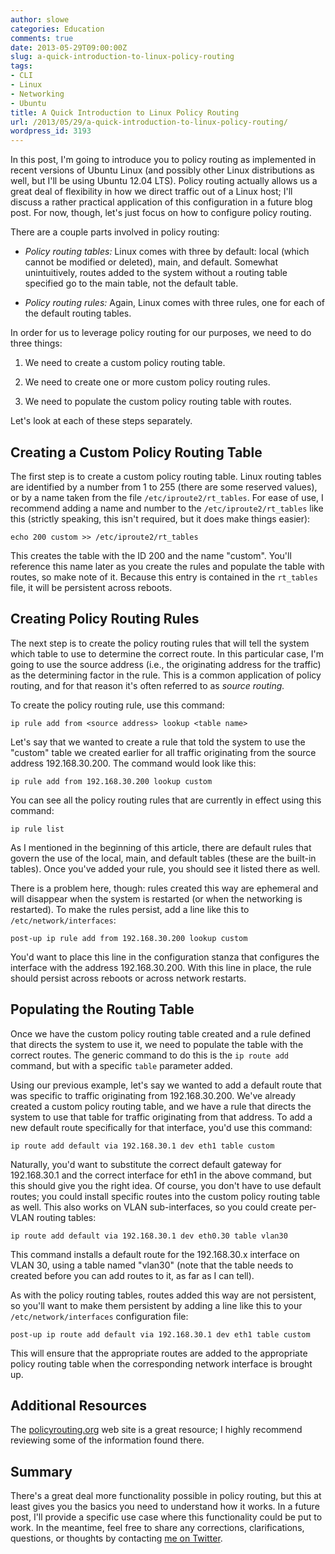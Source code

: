 ```yaml
---
author: slowe
categories: Education
comments: true
date: 2013-05-29T09:00:00Z
slug: a-quick-introduction-to-linux-policy-routing
tags:
- CLI
- Linux
- Networking
- Ubuntu
title: A Quick Introduction to Linux Policy Routing
url: /2013/05/29/a-quick-introduction-to-linux-policy-routing/
wordpress_id: 3193
---
```


In this post, I'm going to introduce you to policy routing as implemented in recent versions of Ubuntu Linux (and possibly other Linux distributions as well, but I'll be using Ubuntu 12.04 LTS). Policy routing actually allows us a great deal of flexibility in how we direct traffic out of a Linux host; I'll discuss a rather practical application of this configuration in a future blog post. For now, though, let's just focus on how to configure policy routing.

There are a couple parts involved in policy routing:

* _Policy routing tables:_ Linux comes with three by default: local (which cannot be modified or deleted), main, and default. Somewhat unintuitively, routes added to the system without a routing table specified go to the main table, not the default table.

* _Policy routing rules:_ Again, Linux comes with three rules, one for each of the default routing tables.

In order for us to leverage policy routing for our purposes, we need to do three things:

1. We need to create a custom policy routing table.

2. We need to create one or more custom policy routing rules.

3. We need to populate the custom policy routing table with routes.

Let's look at each of these steps separately.

## Creating a Custom Policy Routing Table

The first step is to create a custom policy routing table. Linux routing tables are identified by a number from 1 to 255 (there are some reserved values), or by a name taken from the file `/etc/iproute2/rt_tables`. For ease of use, I recommend adding a name and number to the `/etc/iproute2/rt_tables` like this (strictly speaking, this isn't required, but it does make things easier):

    echo 200 custom >> /etc/iproute2/rt_tables

This creates the table with the ID 200 and the name "custom". You'll reference this name later as you create the rules and populate the table with routes, so make note of it. Because this entry is contained in the `rt_tables` file, it will be persistent across reboots.

## Creating Policy Routing Rules

The next step is to create the policy routing rules that will tell the system which table to use to determine the correct route. In this particular case, I'm going to use the source address (i.e., the originating address for the traffic) as the determining factor in the rule. This is a common application of policy routing, and for that reason it's often referred to as _source routing._

To create the policy routing rule, use this command:

    ip rule add from <source address> lookup <table name>

Let's say that we wanted to create a rule that told the system to use the "custom" table we created earlier for all traffic originating from the source address 192.168.30.200. The command would look like this:

    ip rule add from 192.168.30.200 lookup custom

You can see all the policy routing rules that are currently in effect using this command:

    ip rule list

As I mentioned in the beginning of this article, there are default rules that govern the use of the local, main, and default tables (these are the built-in tables). Once you've added your rule, you should see it listed there as well.

There is a problem here, though: rules created this way are ephemeral and will disappear when the system is restarted (or when the networking is restarted). To make the rules persist, add a line like this to `/etc/network/interfaces`:

    post-up ip rule add from 192.168.30.200 lookup custom

You'd want to place this line in the configuration stanza that configures the interface with the address 192.168.30.200. With this line in place, the rule should persist across reboots or across network restarts.

## Populating the Routing Table

Once we have the custom policy routing table created and a rule defined that directs the system to use it, we need to populate the table with the correct routes. The generic command to do this is the `ip route add` command, but with a specific `table` parameter added.

Using our previous example, let's say we wanted to add a default route that was specific to traffic originating from 192.168.30.200. We've already created a custom policy routing table, and we have a rule that directs the system to use that table for traffic originating from that address. To add a new default route specifically for that interface, you'd use this command:

    ip route add default via 192.168.30.1 dev eth1 table custom

Naturally, you'd want to substitute the correct default gateway for 192.168.30.1 and the correct interface for eth1 in the above command, but this should give you the right idea. Of course, you don't have to use default routes; you could install specific routes into the custom policy routing table as well. This also works on VLAN sub-interfaces, so you could create per-VLAN routing tables:

    ip route add default via 192.168.30.1 dev eth0.30 table vlan30

This command installs a default route for the 192.168.30.x interface on VLAN 30, using a table named "vlan30" (note that the table needs to created before you can add routes to it, as far as I can tell).

As with the policy routing tables, routes added this way are not persistent, so you'll want to make them persistent by adding a line like this to your `/etc/network/interfaces` configuration file:

    post-up ip route add default via 192.168.30.1 dev eth1 table custom

This will ensure that the appropriate routes are added to the appropriate policy routing table when the corresponding network interface is brought up.

## Additional Resources

The [policyrouting.org][link-1] web site is a great resource; I highly recommend reviewing some of the information found there.

## Summary

There's a great deal more functionality possible in policy routing, but this at least gives you the basics you need to understand how it works. In a future post, I'll provide a specific use case where this functionality could be put to work. In the meantime, feel free to share any corrections, clarifications, questions, or thoughts by contacting [me on Twitter][link-2].

[link-1]: http://www.policyrouting.org/
[link-2]: https://twitter.com/scott_lowe

